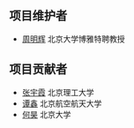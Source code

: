 ## 项目维护者

* [周明辉](https://minghuizhou.github.io/) 北京大学博雅特聘教授

## 项目贡献者

* [张宇霞](https://cs.bit.edu.cn/szdw/jsml/fjs/zyx/index.htm) 北京理工大学  
* [谭鑫](https://sites.google.com/view/xintan/homepage) 北京航空航天大学
* [何昊](https://hehao98.github.io) 北京大学
